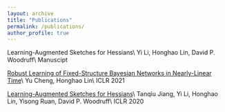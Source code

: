 ```yaml
---
layout: archive
title: "Publications"
permalink: /publications/
author_profile: true
---
```


Learning-Augmented Sketches for Hessians\\
Yi Li, Honghao Lin, David P. Woodruff\\
Manuscipt

[Robust Learning of Fixed-Structure Bayesian Networks in Nearly-Linear Time](https://arxiv.org/pdf/2105.05555.pdf)\\
Yu Cheng, Honghao Lin\\
ICLR 2021

[Learning-Augmented Sketches for Hessians](https://openreview.net/pdf?id=HyxJ1xBYDH)\\
Tanqiu Jiang, Yi Li, Honghao Lin, Yisong Ruan, David P. Woodruff\\
ICLR 2020